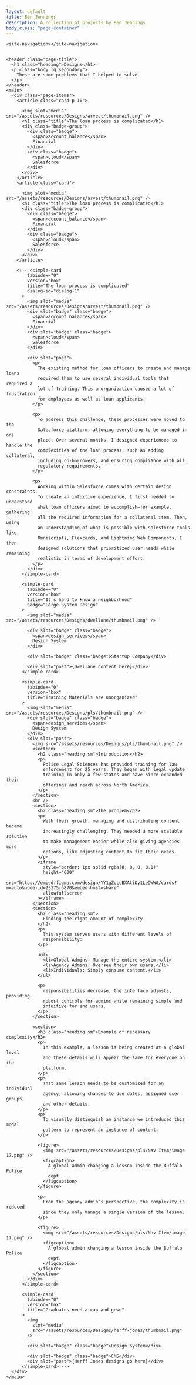 ```yaml
---
layout: default
title: Ben Jennings
description: A collection of projects by Ben Jennings
body_class: "page-container"
---
```

    <site-navigation></site-navigation>


    <header class="page-title">
      <h1 class="heading">Designs</h1>
      <p class="body lg secondary">
        These are some problems that I helped to solve
      </p>
    </header>
    <main>
      <div class="page-items">
        <article class="card p-10">

          <img slot="media" src="/assets/resources/Designs/arvest/thumbnail.png" />
          <h1 class="title">The loan process is complicated</h1>
          <div class="badge-group">
            <div class="badge">
              <span>account_balance</span>
              Financial
            </div>
            <div class="badge">
              <span>cloud</span>
              Salesforce
            </div>
          </div>
        </article>
        <article class="card">

          <img slot="media" src="/assets/resources/Designs/arvest/thumbnail.png" />
          <h1 class="title">The loan process is complicated</h1>
          <div class="badge-group">
            <div class="badge">
              <span>account_balance</span>
              Financial
            </div>
            <div class="badge">
              <span>cloud</span>
              Salesforce
            </div>
          </div>
        </article>

        <!-- <simple-card
            tabindex="0"
            version="box"
            title="The loan process is complicated"
            dialog-id="dialog-1"
          >
            <img slot="media" src="/assets/resources/Designs/arvest/thumbnail.png" />
            <div slot="badge" class="badge">
              <span>account_balance</span>
              Financial
            </div>
            <div slot="badge" class="badge">
              <span>cloud</span>
              Salesforce
            </div>

            <div slot="post">
              <p>
                The existing method for loan officers to create and manage loans
                required them to use several individual tools that required a
                lot of training. This unorganization caused a lot of frustration
                for employees as well as loan applicants.
              </p>

              <p>
                To address this challenge, these processes were moved to the
                Salesforce platform, allowing everything to be managed in one
                place. Over several months, I designed experiences to handle the
                complexities of the loan process, such as adding collateral,
                including co-borrowers, and ensuring compliance with all
                regulatory requirements.
              </p>

              <p>
                Working within Salesforce comes with certain design constraints.
                To create an intuitive experience, I first needed to understand
                what loan officers aimed to accomplish—for example, gathering
                all the required information for a collateral item. Then, using
                an understanding of what is possible with salesforce tools like
                Omniscripts, Flexcards, and Lightning Web Components, I then
                designed solutions that prioritized user needs while remaining
                realistic in terms of development effort.
              </p>
            </div>
          </simple-card>

          <simple-card
            tabindex="0"
            version="box"
            title="It's hard to know a neighborhood"
            badge="Large System Design"
          >
            <img slot="media" src="/assets/resources/Designs/dwellane/thumbnail.png" />

            <div slot="badge" class="badge">
              <span>design_services</span>
              Design System
            </div>

            <div slot="badge" class="badge">Startup Company</div>

            <div slot="post">{Dwellane content here}</div>
          </simple-card>

          <simple-card
            tabindex="0"
            version="box"
            title="Training Materials are unorganized"
          >
            <img slot="media" src="/assets/resources/Designs/pls/thumbnail.png" />
            <div slot="badge" class="badge">
              <span>design_services</span>
              Design System
            </div>
            <div slot="post">
              <img src="/assets/resources/Designs/pls/thumbnail.png" />
              <section>
                <h2 class="heading sm">Introduction</h2>
                <p>
                  Police Legal Sciences has provided training for law
                  enforcement for 25 years. They began with legal update
                  training in only a few states and have since expanded their
                  offerings and reach across North America.
                </p>
              </section>
              <hr />
              <section>
                <h2 class="heading sm">The problem</h2>
                <p>
                  With their growth, managing and distributing content became
                  increasingly challenging. They needed a more scalable solution
                  to make management easier while also giving agencies more
                  options, like adjusting content to fit their needs.
                </p>
                <iframe
                  style="border: 1px solid rgba(0, 0, 0, 0.1)"
                  height="600"
                  src="https://embed.figma.com/design/YY1gZoLcBXAtiDy1LeDWW0/cards?m=auto&node-id=23175-6870&embed-host=share"
                  allowfullscreen
                ></iframe>
              </section>
              <section>
                <h2 class="heading sm">
                  Finding the right amount of complexity
                </h2>
                <p>
                  This system serves users with different levels of
                  responsibility:
                </p>

                <ul>
                  <li>Global Admins: Manage the entire system.</li>
                  <li>Agency Admins: Oversee their own users.</li>
                  <li>Individuals: Simply consume content.</li>
                </ul>

                <p>
                  responsibilities decrease, the interface adjusts, providing
                  robust controls for admins while remaining simple and
                  intuitive for end users.
                </p>
              </section>

              <section>
                <h3 class="heading sm">Example of necessary complexity</h3>
                <p>
                  In this example, a lesson is being created at a global level
                  and these details will appear the same for everyone on the
                  platform.
                </p>
                <p>
                  That same lesson needs to be customized for an individual
                  agency, allowing changes to due dates, assigned user groups,
                  and other details.
                </p>
                <p>
                  To visually distinguish an instance we introduced this modal
                  pattern to represent an instance of content.
                </p>

                <figure>
                  <img src="/assets/resources/Designs/pls/Nav Item/image 17.png" />
                  <figcaption>
                    A global admin changing a lesson inside the Buffalo Police
                    dept.
                  </figcaption>
                </figure>

                <p>
                  From the agency admin’s perspective, the complexity is reduced
                  since they only manage a single version of the lesson.
                </p>

                <figure>
                  <img src="/assets/resources/Designs/pls/Nav Item/image 17.png" />
                  <figcaption>
                    A global admin changing a lesson inside the Buffalo Police
                    dept.
                  </figcaption>
                </figure>
              </section>
            </div>
          </simple-card>

          <simple-card
            tabindex="0"
            version="box"
            title="Graduates need a cap and gown"
          >
            <img
              slot="media"
              src="/assets/resources/Designs/herff-jones/thumbnail.png"
            />

            <div slot="badge" class="badge">Design System</div>

            <div slot="badge" class="badge">CMS</div>
            <div slot="post">{Herff Jones designs go here}</div>
          </simple-card> -->
      </div>
    </main>

